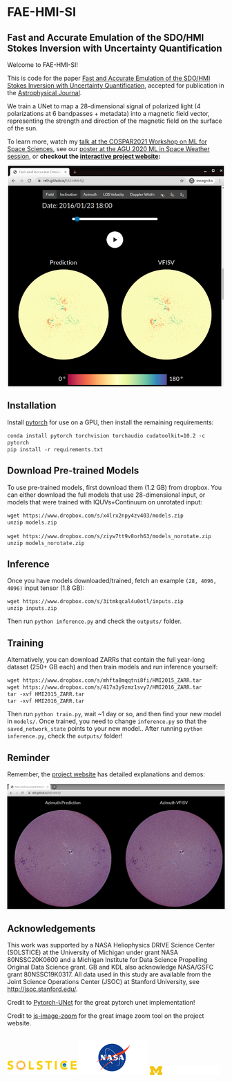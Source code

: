 # FAE-HMI-SI
## Fast and Accurate Emulation of the SDO/HMI Stokes Inversion with Uncertainty Quantification

Welcome to FAE-HMI-SI! 

This is code for the paper [Fast and Accurate Emulation of the SDO/HMI Stokes Inversion with Uncertainty Quantification](https://arxiv.org/abs/2103.17273), 
accepted for publication in the [Astrophysical Journal](https://iopscience.iop.org/journal/0004-637X).

We train a UNet to map a 28-dimensional signal of polarized light (4 polarizations at 6 bandpasses + metadata) into a magnetic field vector,
representing the strength and direction of the magnetic field on the surface of the sun.

To learn more, watch my [talk at the COSPAR2021 Workshop on ML for Space Sciences](https://www.youtube.com/watch?v=cEKR05TyDjg&list=PLJ6DM-dKMZKe1espIcO89lfO0ABtIaLMG&index=14),
see our [poster at the AGU 2020 ML in Space Weather session](https://agu.confex.com/agu/fm20/meetingapp.cgi/Paper/684287), 
or **checkout the [interactive project website](https://relh.github.io/FAE-HMI-SI/):**

<p align="center">
<img src="./website/assets/website_screengrab_2.png" alt="project website screengrab" width="500"/>
</p>

## Installation 

Install [pytorch](pytorch.org) for use on a GPU, then install the remaining requirements:

```
conda install pytorch torchvision torchaudio cudatoolkit=10.2 -c pytorch
pip install -r requirements.txt
```

## Download Pre-trained Models 

To use pre-trained models, first download them (1.2 GB) from dropbox.
You can either download the full models that use 28-dimensional input, or models that were trained with IQUVs+Continuum on unrotated input:

```
wget https://www.dropbox.com/s/x4lrx2npy4zv403/models.zip
unzip models.zip

wget https://www.dropbox.com/s/ziyw7tt9v8orh63/models_norotate.zip
unzip models_norotate.zip
```

## Inference

Once you have models downloaded/trained, fetch an example `(28, 4096, 4096)` input tensor (1.8 GB):

```
wget https://www.dropbox.com/s/3itmkqcal4u0otl/inputs.zip
unzip inputs.zip
```

Then run `python inference.py` and check the `outputs/` folder.

## Training

Alternatively, you can download ZARRs that contain the full year-long dataset (250+ GB each) and then train models and run inference yourself:

```
wget https://www.dropbox.com/s/mhfta8mqqtni8fi/HMI2015_ZARR.tar
wget https://www.dropbox.com/s/417a3y9zmz1svy7/HMI2016_ZARR.tar
tar -xvf HMI2015_ZARR.tar
tar -xvf HMI2016_ZARR.tar
```

Then run `python train.py`, wait ~1 day or so, and then find your new model in `models/`.
Once trained, you need to change `inference.py` so that the `saved_network_state` points to your new model..
After running `python inference.py`, check the `outputs/` folder!

## Reminder 

Remember, the [project website](https://relh.github.io/FAE-HMI-SI/) has detailed explanations and demos:

<p align="center">
<img src="./website/assets/website_screengrab.png" alt="reminder project website screengrab" width="600"/>
</p>

## Acknowledgements

This work was supported by a NASA Heliophysics DRIVE Science Center (SOLSTICE) at the University of Michigan under grant NASA 80NSSC20K0600 and a Michigan Institute for Data Science Propelling Original Data Science grant.  GB and KDL also acknowledge NASA/GSFC grant 80NSSC19K0317.  All data used in this study are available from the Joint Science Operations Center (JSOC) at Stanford University, see http://jsoc.stanford.edu/.

Credit to [Pytorch-UNet](https://github.com/milesial/Pytorch-UNet) for the great pytorch unet implementation!

Credit to [js-image-zoom](https://github.com/malaman/js-image-zoom) for the great image zoom tool on the project website.

<br><img src='./website/assets/solstice.png' width="32%">
<img src='./website/assets/nasa-logo-web-rgb.png' width="32%">
<img src='./website/assets/MIDASsignature-acronym-white.png' width="32%">
